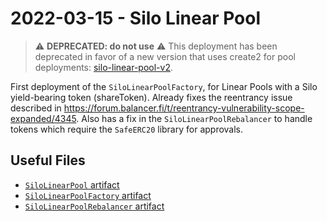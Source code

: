 # 2022-03-15 - Silo Linear Pool

> ⚠️ **DEPRECATED: do not use** ⚠️
> This deployment has been deprecated in favor of a new version that uses create2 for pool deployments: [silo-linear-pool-v2](../../20230410-silo-linear-pool-v2/).

First deployment of the `SiloLinearPoolFactory`, for Linear Pools with a Silo yield-bearing token (shareToken).
Already fixes the reentrancy issue described in https://forum.balancer.fi/t/reentrancy-vulnerability-scope-expanded/4345.
Also has a fix in the `SiloLinearPoolRebalancer` to handle tokens which require the `SafeERC20` library for approvals.

## Useful Files

- [`SiloLinearPool` artifact](./artifact/SiloLinearPool.json)
- [`SiloLinearPoolFactory` artifact](./artifact/SiloLinearPoolFactory.json)
- [`SiloLinearPoolRebalancer` artifact](./artifact/SiloLinearPoolRebalancer.json)
